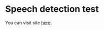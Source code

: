 # Speech detection test

You can visit site [here](https://lukyncze-speech-detection-test.netlify.app/).
